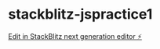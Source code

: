 # stackblitz-jspractice1

[Edit in StackBlitz next generation editor ⚡️](https://stackblitz.com/~/github.com/rguntu/stackblitz-jspractice1)